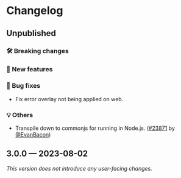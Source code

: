 # Changelog

## Unpublished

### 🛠 Breaking changes

### 🎉 New features

### 🐛 Bug fixes

- Fix error overlay not being applied on web.

### 💡 Others

- Transpile down to commonjs for running in Node.js. ([#23871](https://github.com/expo/expo/pull/23871) by [@EvanBacon](https://github.com/EvanBacon))

## 3.0.0 — 2023-08-02

_This version does not introduce any user-facing changes._
